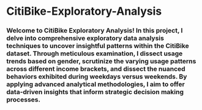 # CitiBike-Exploratory-Analysis
### Welcome to CitiBike Exploratory Analysis! In this project, I delve into comprehensive exploratory data analysis techniques to uncover insightful patterns within the CitiBike dataset. Through meticulous examination, I dissect usage trends based on gender, scrutinize the varying usage patterns across different income brackets, and dissect the nuanced behaviors exhibited during weekdays versus weekends. By applying advanced analytical methodologies, I aim to offer data-driven insights that inform strategic decision making processes.